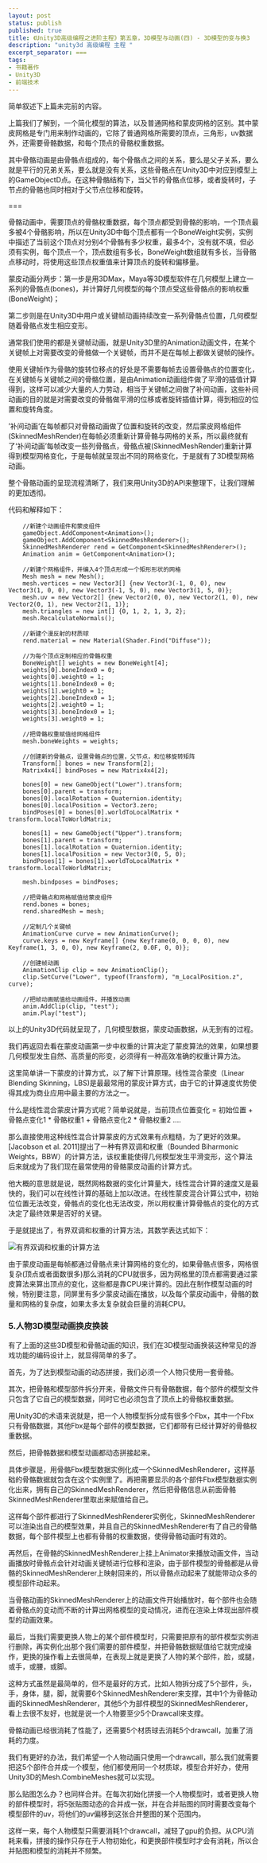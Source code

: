 ```yaml
---
layout: post
status: publish
published: true
title: 《Unity3D高级编程之进阶主程》第五章，3D模型与动画(四) - 3D模型的变与换3
description: "unity3d 高级编程 主程 "
excerpt_separator: ===
tags:
- 书籍著作
- Unity3D
- 前端技术
---
```


简单叙述下上篇未完前的内容。

上篇我们了解到，一个简化模型的算法，以及普通网格和蒙皮网格的区别。其中蒙皮网格是专门用来制作动画的，它除了普通网格所需要的顶点，三角形，uv数据外，还需要骨骼数据，和每个顶点的骨骼权重数据。

其中骨骼动画是由骨骼点组成的，每个骨骼点之间的关系，要么是父子关系，要么就是平行的兄弟关系，要么就是没有关系，这些骨骼点在Unity3D中对应到模型上的GameObjectD点。在这种骨骼结构下，当父节的骨骼点位移，或者旋转时，子节点的骨骼也同时相对于父节点位移和旋转。

===

骨骼动画中，需要顶点的骨骼权重数据，每个顶点都受到骨骼的影响，一个顶点最多被4个骨骼影响，所以在Unity3D中每个顶点都有一个BoneWeight实例，实例中描述了当前这个顶点对分别4个骨骼有多少权重，最多4个，没有就不填，但必须有实例，每个顶点一个，顶点数组有多长，BoneWeight数组就有多长，当骨骼点移动时，将使用这些顶点权重值来计算顶点的旋转和偏移量。

蒙皮动画分两步：第一步是用3DMax，Maya等3D模型软件在几何模型上建立一系列的骨骼点(bones)，并计算好几何模型的每个顶点受这些骨骼点的影响权重(BoneWeight)；

第二步则是在Unity3D中用户或关键帧动画持续改变一系列骨骼点位置，几何模型随着骨骼点发生相应变形。

通常我们使用的都是关键帧动画，就是Unity3D里的Animation动画文件，在某个关键帧上对需要改变的骨骼做一个关键帧，而并不是在每帧上都做关键帧的操作。

使用关键帧作为骨骼的旋转位移点的好处是不需要每帧去设置骨骼点的位置变化，在关键帧与关键帧之间的骨骼位置，是由Animation动画组件做了平滑的插值计算得到，这样可以减少大量的人力劳动，相当于关键帧之间做了补间动画，这些补间动画的目的就是对需要改变的骨骼做平滑的位移或者旋转插值计算，得到相应的位置和旋转角度。

’补间动画‘在每帧都只对骨骼动画做了位置和旋转的改变，然后蒙皮网格组件(SkinnedMeshRender)在每帧必须重新计算骨骼与网格的关系，所以最终就有了‘补间动画’每帧改变一些列骨骼点，骨骼点被(SkinnedMeshRender)重新计算得到模型网格变化，于是每帧就呈现出不同的网格变化，于是就有了3D模型网格动画。

整个骨骼动画的呈现流程清晰了，我们来用Unity3D的API来整理下，让我们理解的更加透彻。

代码和解释如下：

		//新建个动画组件和蒙皮组件
		gameObject.AddComponent<Animation>();
        gameObject.AddComponent<SkinnedMeshRenderer>();
        SkinnedMeshRenderer rend = GetComponent<SkinnedMeshRenderer>();
        Animation anim = GetComponent<Animation>();

        //新建个网格组件，并编入4个顶点形成一个矩形形状的网格
        Mesh mesh = new Mesh();
        mesh.vertices = new Vector3[] {new Vector3(-1, 0, 0), new Vector3(1, 0, 0), new Vector3(-1, 5, 0), new Vector3(1, 5, 0)};
        mesh.uv = new Vector2[] {new Vector2(0, 0), new Vector2(1, 0), new Vector2(0, 1), new Vector2(1, 1)};
        mesh.triangles = new int[] {0, 1, 2, 1, 3, 2};
        mesh.RecalculateNormals();

        //新建个漫反射的材质球
        rend.material = new Material(Shader.Find("Diffuse"));

        //为每个顶点定制相应的骨骼权重
        BoneWeight[] weights = new BoneWeight[4];
        weights[0].boneIndex0 = 0;
        weights[0].weight0 = 1;
        weights[1].boneIndex0 = 0;
        weights[1].weight0 = 1;
        weights[2].boneIndex0 = 1;
        weights[2].weight0 = 1;
        weights[3].boneIndex0 = 1;
        weights[3].weight0 = 1;

        //把骨骼权重赋值给网格组件
        mesh.boneWeights = weights;

        //创建新的骨骼点，设置骨骼点的位置，父节点，和位移旋转矩阵
        Transform[] bones = new Transform[2];
        Matrix4x4[] bindPoses = new Matrix4x4[2];

        bones[0] = new GameObject("Lower").transform;
        bones[0].parent = transform;
        bones[0].localRotation = Quaternion.identity;
        bones[0].localPosition = Vector3.zero;
        bindPoses[0] = bones[0].worldToLocalMatrix * transform.localToWorldMatrix;

        bones[1] = new GameObject("Upper").transform;
        bones[1].parent = transform;
        bones[1].localRotation = Quaternion.identity;
        bones[1].localPosition = new Vector3(0, 5, 0);
        bindPoses[1] = bones[1].worldToLocalMatrix * transform.localToWorldMatrix;

        mesh.bindposes = bindPoses;

        //把骨骼点和网格赋值给蒙皮组件
        rend.bones = bones;
        rend.sharedMesh = mesh;

        //定制几个关键帧
        AnimationCurve curve = new AnimationCurve();
        curve.keys = new Keyframe[] {new Keyframe(0, 0, 0, 0), new Keyframe(1, 3, 0, 0), new Keyframe(2, 0.0F, 0, 0)};

        //创建帧动画
        AnimationClip clip = new AnimationClip();
        clip.SetCurve("Lower", typeof(Transform), "m_LocalPosition.z", curve);

        //把帧动画赋值给动画组件，并播放动画
        anim.AddClip(clip, "test");
        anim.Play("test");

以上的Unity3D代码就呈现了，几何模型数据，蒙皮动画数据，从无到有的过程。

我们再返回去看在蒙皮动画第一步中权重的计算决定了蒙皮算法的效果，如果想要几何模型发生自然、高质量的形变，必须得有一种高效准确的权重计算方法。

这里简单讲一下蒙皮的计算方式，以了解下计算原理。线性混合蒙皮（Linear Blending Skinning，LBS)是最最常用的蒙皮计算方式，由于它的计算速度优势使得其成为商业应用中最主要的方法之一。

什么是线性混合蒙皮计算方式呢？简单说就是，当前顶点位置变化 = 初始位置 + 骨骼点变化1 * 骨骼权重1 + 骨骼点变化2 * 骨骼权重2 ....

那么直接使用这种线性混合计算蒙皮的方式效果有点粗糙，为了更好的效果。[Jacobson et al. 2011]提出了一种有界双调和权重（Bounded Biharmonic Weights，BBW）的计算方法，该权重能使得几何模型发生平滑变形，这个算法后来就成为了我们现在最常使用的骨骼蒙皮动画的计算方式。

他大概的意思就是说，既然网格数据的变化计算量大，线性混合计算的速度又是最快的，我们可以在线性计算的基础上加以改进。在线性蒙皮混合计算公式中，初始位位置无法改变，骨骼点的变化也无法改变，所以用权重计算骨骼点的变化的方式决定了最终效果是否好的关键。

于是就提出了，有界双调和权重的计算方法，其数学表达式如下：

![有界双调和权重的计算方法](/assets/book/5/bone-bbw.jpg)

由于蒙皮动画是每帧都通过骨骼点来计算网格的变化的，如果骨骼点很多，网格很复杂(顶点或者面数很多)那么消耗的CPU就很多，因为网格里的顶点都需要通过蒙皮算法来算出顶点的变化，这些都是靠CPU来计算的。因此在制作模型动画的时候，特别要注意，同屏里有多少蒙皮动画在播放，以及每个蒙皮动画中，骨骼的数量和网格的复杂度，如果太多太复杂就会巨量的消耗CPU。

### 5.人物3D模型动画换皮换装

有了上面的这些3D模型和骨骼动画的知识，我们在3D模型动画换装这种常见的游戏功能的编码设计上，就显得简单的多了。

首先，为了达到模型动画的动态拼接，我们必须一个人物只使用一套骨骼。

其次，把骨骼和模型部件拆分开来，骨骼文件只有骨骼数据，每个部件的模型文件只包含了它自己的模型数据，同时它也必须包含了顶点上的骨骼权重数据。

用Unity3D的术语来说就是，把一个人物模型拆分成有很多个Fbx，其中一个Fbx只有骨骼数据，其他Fbx是每个部件的模型数据，它们都带有已经计算好的骨骼权重数据。

然后，把骨骼数据和模型动画都动态拼接起来。

具体步骤是，用骨骼Fbx模型数据实例化成一个SkinnedMeshRenderer，这样基础的骨骼数据就包含在这个实例里了。再把需要显示的各个部件Fbx模型数据实例化出来，拥有自己的SkinnedMeshRenderer，然后把骨骼信息从前面骨骼SkinnedMeshRenderer里取出来赋值给自己。

这样每个部件都进行了SkinnedMeshRenderer实例化，SkinnedMeshRenderer可以渲染出自己的模型效果，并且自己的SkinnedMeshRenderer有了自己的骨骼数据，每个部件模型上也都有骨骼的权重数据，使得骨骼动画时有效的。

再然后，在骨骼的SkinnedMeshRenderer上挂上Animator来播放动画文件，当动画播放时骨骼点会针对动画关键帧进行位移和渲染，由于部件模型的骨骼都是从骨骼的SkinnedMeshRenderer上映射回来的，所以骨骼点动起来了就能带动众多的模型部件动起来。

当骨骼动画的SkinnedMeshRenderer上的动画文件开始播放时，每个部件也会随着骨骼点的变动而不断的计算出网格模型的变动情况，进而在渲染上体现出部件模型的动画效果。

最后，当我们需要更换人物上的某个部件模型时，只需要把原有的部件模型实例进行删除，再实例化出那个我们需要的部件模型，并把骨骼数据赋值给它就完成操作，更换的操作看上去很简单，在表现上就是更换了人物的某个部件，脸，或腿，或手，或腰，或脚。

这种方式虽然是最简单的，但不是最好的方式，比如人物拆分成了5个部件，头，手，身体，腿，脚，就需要6个SkinnedMeshRenderer来支撑，其中1个为骨骼动画的SkinnedMeshRenderer，其他5个为部件模型的SkinnedMeshRenderer，看上去很不友好，也就是说一个人物要至少5个Drawcall来支撑。

骨骼动画已经很消耗了性能了，还需要5个材质球去消耗5个drawcall，加重了消耗的力度。

我们有更好的办法，我们希望一个人物动画只使用一个drawcall，那么我们就需要把这5个部件合并成一个模型，他们都使用同一个材质球，模型合并好办，使用Unity3D的Mesh.CombineMeshes就可以实现。

那么贴图怎么办？也同样合并。在每次初始化拼接一个人物模型时，或者更换人物的部件模型时，将5张贴图动态的合并成一张，并在合并贴图的同时需要改变每个模型部件的uv，将他们的uv偏移到这张合并整图的某个范围内。

这样一来，每个人物模型只需要消耗1个drawcall，减轻了gpu的负担。从CPU消耗来看，拼接的操作只存在于人物初始化，和更换部件模型时才会有消耗，所以合并贴图和模型的消耗并不频繁。


